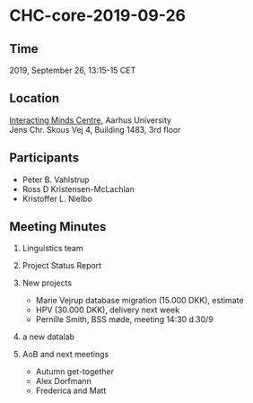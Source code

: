 # CHC-core-2019-09-26 #

## Time ##
2019, September 26, 13:15-15 CET

## Location ##
[Interacting Minds Centre](http://www.au.dk/om/organisation/find-au/bygningskort/?b=1483), Aarhus University  
Jens Chr. Skous Vej 4, Building 1483, 3rd floor

## Participants ##
- Peter B. Vahlstrup
- Ross D Kristensen-McLachlan
- Kristoffer L. Nielbo


## Meeting Minutes ##

1. Linguistics team

2. Project Status Report


3. New projects
	- Marie Vejrup database migration (15.000 DKK), estimate
	- HPV (30.000 DKK), delivery next week
	- Pernille Smith, BSS møde, meeting 14:30 d.30/9

4. a new datalab

5. AoB and next meetings
	- Autumn get-together
	- Alex Dorfmann
	- Frederica and Matt
